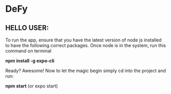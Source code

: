 # DeFy

## HELLO USER:

To run the app, ensure that you have the latest version of node js installed to have the following correct packages. Once node is in the system, run this command on terminal

**npm install -g expo-cli**

Ready? Awesome! Now to let the magic begin simply cd into the project and run:

**npm start** (or expo start)

